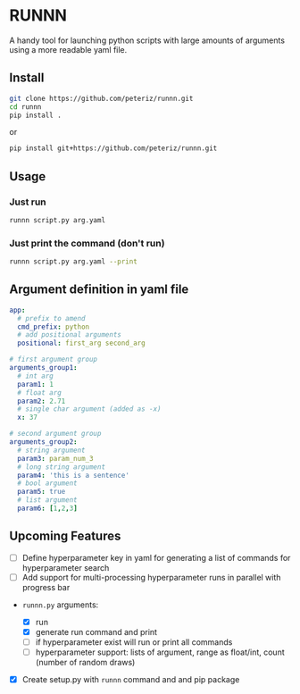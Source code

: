 # RUNNN

A handy tool for launching python scripts with large amounts of arguments using a more readable yaml file.

## Install

```bash
git clone https://github.com/peteriz/runnn.git
cd runnn
pip install .
```

or 

```bash
pip install git+https://github.com/peteriz/runnn.git
```

## Usage

### Just run

```bash
runnn script.py arg.yaml
```

### Just print the command (don't run)

```bash
runnn script.py arg.yaml --print
```

## Argument definition in yaml file

```yaml
app:
  # prefix to amend
  cmd_prefix: python
  # add positional arguments
  positional: first_arg second_arg

# first argument group
arguments_group1:
  # int arg
  param1: 1
  # float arg
  param2: 2.71
  # single char argument (added as -x)
  x: 37

# second argument group
arguments_group2:
  # string argument
  param3: param_num_3
  # long string argument
  param4: 'this is a sentence'
  # bool argument
  param5: true
  # list argument
  param6: [1,2,3]
```

## Upcoming Features

- [ ] Define hyperparameter key in yaml for generating a list of commands for hyperparameter search
- [ ] Add support for multi-processing hyperparameter runs in parallel with progress bar

- `runnn.py` arguments:

  - [X] run
  - [X] generate run command and print
  - [ ] if hyperparameter exist will run or print all commands
  - [ ] hyperparameter support: lists of argument, range as float/int, count (number of random draws)

- [X] Create setup.py with `runnn` command and and pip package

